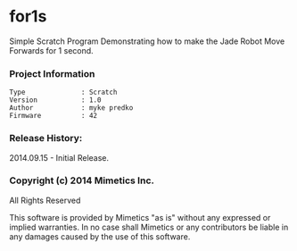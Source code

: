 for1s
=====

Simple Scratch Program Demonstrating how to make the Jade Robot Move Forwards for 1 second.  

### Project Information
```
Type              : Scratch
Version           : 1.0
Author            : myke predko
Firmware          : 42
```

### Release History:
2014.09.15 - Initial Release.

### Copyright (c) 2014 Mimetics Inc.
All Rights Reserved

This software is provided by Mimetics "as is" without any expressed or implied warranties.  In no case shall Mimetics or any contributors be liable in any damages caused by the use of this software.  
